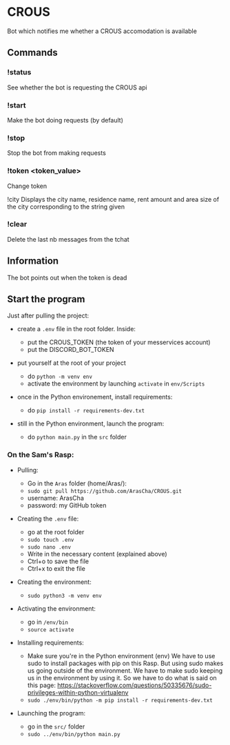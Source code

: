 # CROUS
Bot which notifies me whether a CROUS accomodation is available

## Commands

### !status
See whether the bot is requesting the CROUS api

### !start
Make the bot doing requests (by default)

### !stop
Stop the bot from making requests

### !token <token_value>
Change token

!city <string>
Displays the city name, residence name, rent amount and area size of the city corresponding to the string given

### !clear <nb>
Delete the last nb messages from the tchat

## Information

The bot points out when the token is dead

## Start the program

Just after pulling the project:

- create a `.env` file in the root folder. Inside:
	- put the CROUS_TOKEN (the token of your messervices account)
	- put the DISCORD_BOT_TOKEN

- put yourself at the root of your project
	- do `python -m venv env`
	- activate the environment by launching `activate` in `env/Scripts`

- once in the Python environement, install requirements:
	- do `pip install -r requirements-dev.txt`

- still in the Python environment, launch the program:
	- do `python main.py` in the `src` folder

### On the Sam's Rasp:


- Pulling:
	- Go in the `Aras` folder (home/Aras/):
	- `sudo git pull https://github.com/ArasCha/CROUS.git`
	- username: ArasCha
	- password: my GitHub token

- Creating the `.env` file:
	- go at the root folder
	- `sudo touch .env`
	- `sudo nano .env`
	- Write in the necessary content (explained above)
	- Ctrl+o to save the file
	- Ctrl+x to exit the file

- Creating the environment:
	- `sudo python3 -m venv env`

- Activating the environment:
	- go in `/env/bin`
	- `source activate`

- Installing requirements:
	- Make sure you're in the Python environment (env)
	We have to use sudo to install packages with pip on this Rasp.
	But using sudo makes us going outside of the environment.
	We have to make sudo keeping us in the environment by using it.
	So we have to do what is said on this page:
	https://stackoverflow.com/questions/50335676/sudo-privileges-within-python-virtualenv
	- `sudo ./env/bin/python -m pip install -r requirements-dev.txt`

- Launching the program:
	- go in the `src/` folder
	- `sudo ../env/bin/python main.py`
